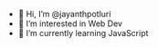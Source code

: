 - 👋 Hi, I’m @jayanthpotluri
- 👀 I’m interested in Web Dev
- 🌱 I’m currently learning JavaScript

<!---
jayanthpotluri/jayanthpotluri is a ✨ special ✨ repository because its `README.md` (this file) appears on your GitHub profile.
You can click the Preview link to take a look at your changes.
--->
